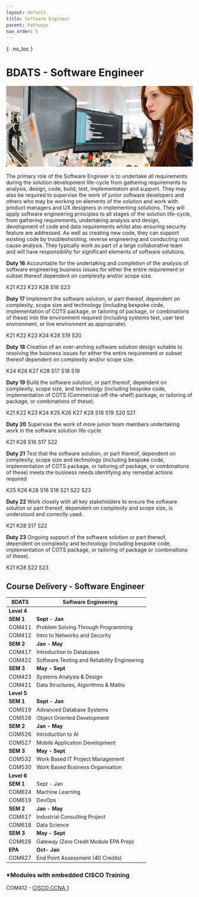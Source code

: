 ```yaml
---
layout: default
title: Software Engineer
parent: Pathways
nav_order: 5
---
```


{: .no_toc }

#  BDATS - Software Engineer

![Software Engineer](../images/trello_course_structure_images_2020_0010_se.png)

The primary role of the Software Engineer is to undertake all requirements during the solution development life-cycle from gathering requirements to analysis, design, code, build, test, implementation and support. They may also be required to supervise the work of junior software developers and others who may be working on elements of the solution and work with product managers and UX designers in implementing solutions. They will apply software engineering principles to all stages of the solution life-cycle, from gathering requirements, undertaking analysis and design, development of code and data requirements whilst also ensuring security feature are addressed. As well as creating new code, they can support existing code by troubleshooting, reverse engineering and conducting root cause analysis. They typically work as part of a large collaborative team and will have responsibility for significant elements of software solutions.

**Duty 16** Accountable for the undertaking and completion of the analysis of software engineering business issues for either the entire requirement or subset thereof dependent on complexity and/or scope size.

K21 K22 K23 K28
S16 S23

**Duty 17**  Implement the software solution, or part thereof, dependent on complexity, scope size and technology (including bespoke code, implementation of COTS package, or tailoring of package, or combinations of these) into the environment required (including systems test, user test environment, or live environment as appropriate).

K21 K22 K23 K24 K28
S19 S20

**Duty 18** Creation of an over-arching software solution design suitable to resolving the business issues for either the entire requirement or subset thereof dependent on complexity and/or scope size.

K24 K26 K27 K28
S17 S18 S19

**Duty 19** Build the software solution, or part thereof, dependent on complexity, scope size, and technology (including bespoke code, implementation of COTS (Commercial-off-the-shelf) package, or tailoring of package, or combinations of these).

K21 K22 K23 K24 K25 K26 K27 K28
S18 S19 S20 S21

**Duty 20** Supervise the work of more junior team members undertaking work in the software solution life-cycle

K21 K28
S16 S17 S22

**Duty 21** Test that the software solution, or part thereof, dependent on complexity, scope size and technology (including bespoke code, implementation of COTS package, or tailoring of package, or combinations of these) meets the business needs identifying any remedial actions required

K25 K26 K28
S16 S18 S21 S22 S23

**Duty 22** Work closely with all key stakeholders to ensure the software solution or part thereof, dependent on complexity and scope size, is understood and correctly used.

K21 K28
S17 S22

**Duty 23** Ongoing support of the software solution or part thereof, dependent on complexity and technology (including bespoke code, implementation of COTS package, or tailoring of package or combinations of these).

K21 K28
S22 S23

## Course Delivery - Software Engineer
| **BDATS** | Software Engineering|
| --- | --- |
| **Level 4** | |
| **SEM 1** | **Sept - Jan** |
| COM411 | Problem Solving Through Programming |
| COM412 | Intro to Networks and Security |
| **SEM 2** | **Jan - May** |
| COM417 | Introduction to Databases |
| COM422 | Software Testing and Reliability Engineering |
| **SEM 3** | **May - Sept** |
| COM423 | Systems Analysis & Design  |
| COM421 | Data Structures, Algorithms & Maths |
| **Level 5** |  |
| **SEM 1** | **Sept - Jan** |
| COM519 | Advanced Database Systems |
| COM528 | Object Oriented Development |
| **SEM 2** | **Jan - May** |
| COM526 | Introduction to AI |
| COM527 | Mobile Application Development |
| **SEM 3** | **May - Sept** |
| COM532 | Work Based IT Project Management |
| COM530 | Work Based Business Organisation |
| **Level 6** | |
| **SEM 1** | Sept - Jan |
| COM624 | Machine Learning |
| COM619 | DevOps |
| **SEM 2** | **Jan - May** |
| COM617 | Industrial Consulting Project |
| COM618 | Data Science |
| **SEM 3** | **May - Sept** |
| COM628 | Gateway (Zero Credit Module EPA Prep) |
| **EPA** | **Oct- Jan** |
| COM627 | End Point Assessment (40 Credits) |

### *Modules with embedded CISCO Training

COM412 - [CISCO CCNA 1](https://www.netacad.com/courses/networking/ccna-introduction-networks)
